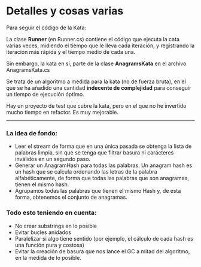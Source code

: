 # Detalles y cosas varias

Para seguir el código de la Kata:

La clase **Runner** (en Runner.cs) contiene el código que ejecuta la cata varias veces, midiendo el tiempo que le lleva cada iteración, y registrando la iteración más rápida y el tiempo medio de cada una.

Sin embargo, la kata en sí, parte de la clase **AnagramsKata** en el archivo AnagramsKata.cs 

Se trata de un algoritmo a medida para la kata (no de fuerza bruta), en el que se ha añadido una cantidad **indecente de complejidad** para conseguir un tiempo de ejecución óptimo.

Hay un proyecto de test que cubre la kata, pero en el que no he invertido mucho tiempo en refactor. Es muy mejorable.

----

### La idea de fondo:

* Leer el stream de forma que en una única pasada se obtenga la lista de palabras limpia, sin que se tenga que filtrar basura ni carácteres inválidos en un segundo paso.
* Generar un AnagramHash para todas las palabras. Un anagram hash es un hash que se calcula ordenando las letras de la palabra alfabéticamente, de forma que todas las palabras que son anagramas, tienen el mismo hash.
* Agrupamos todas las palabras que tienen el mismo Hash y, de esta forma, obtenemos el conjunto de anagramas.

### Todo esto teniendo en cuenta:
* No crear substrings en lo posible
* Evitar bucles anidados
* Paralelizar si algo tiene sentido (por ejemplo, el cálculo de cada hash es una función pura y costosa)
* Evitar la creación de basura que nos lance el GC a mitad del algoritmo, en la medida de lo posible.